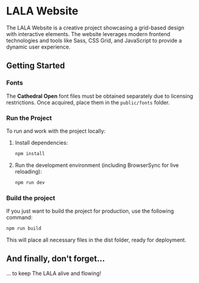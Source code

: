 # LALA Website

The LALA Website is a creative project showcasing a grid-based design with interactive elements. The website leverages modern frontend technologies and tools like Sass, CSS Grid, and JavaScript to provide a dynamic user experience.

## Getting Started

### Fonts

The **Cathedral Open** font files must be obtained separately due to licensing restrictions. Once acquired, place them in the `public/fonts` folder.

### Run the Project

To run and work with the project locally:

1. Install dependencies:

    ```bash
    npm install
    ```
2. Run the development environment (including BrowserSync for live reloading):

    ```bash
    npm run dev
    ````

### Build the project

If you just want to build the project for production, use the following command:

```bash
npm run build
```

This will place all necessary files in the dist folder, ready for deployment.

## And finally, don't forget...

... to keep The LALA alive and flowing!
